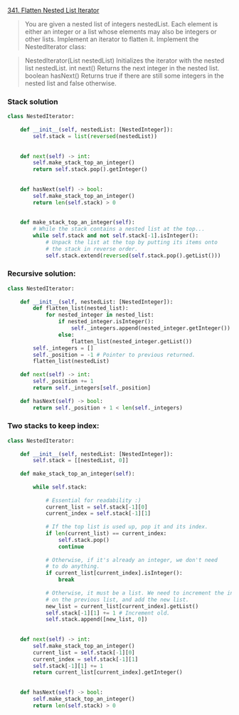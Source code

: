 
[341. Flatten Nested List Iterator](https://leetcode.com/problems/flatten-nested-list-iterator)

> You are given a nested list of integers nestedList. Each element is either an integer or a list whose elements may also be integers or other lists. Implement an iterator to flatten it.
> Implement the NestedIterator class:

> NestedIterator(List<NestedInteger> nestedList) Initializes the iterator with the nested list nestedList.
> int next() Returns the next integer in the nested list.
> boolean hasNext() Returns true if there are still some integers in the nested list and false otherwise.

### Stack solution

```python
class NestedIterator: 
     
    def __init__(self, nestedList: [NestedInteger]): 
        self.stack = list(reversed(nestedList)) 
         
         
    def next(self) -> int: 
        self.make_stack_top_an_integer() 
        return self.stack.pop().getInteger() 
     
         
    def hasNext(self) -> bool: 
        self.make_stack_top_an_integer() 
        return len(self.stack) > 0 
         
         
    def make_stack_top_an_integer(self): 
        # While the stack contains a nested list at the top... 
        while self.stack and not self.stack[-1].isInteger(): 
            # Unpack the list at the top by putting its items onto 
            # the stack in reverse order. 
            self.stack.extend(reversed(self.stack.pop().getList()))
```

### Recursive solution:

```python
class NestedIterator: 
     
    def __init__(self, nestedList: [NestedInteger]): 
        def flatten_list(nested_list): 
            for nested_integer in nested_list: 
                if nested_integer.isInteger(): 
                    self._integers.append(nested_integer.getInteger()) 
                else: 
                    flatten_list(nested_integer.getList())  
        self._integers = [] 
        self._position = -1 # Pointer to previous returned. 
        flatten_list(nestedList) 
     
    def next(self) -> int: 
        self._position += 1 
        return self._integers[self._position] 
         
    def hasNext(self) -> bool: 
        return self._position + 1 < len(self._integers)
```

### Two stacks to keep index:

```python
class NestedIterator: 
     
    def __init__(self, nestedList: [NestedInteger]): 
        self.stack = [[nestedList, 0]] 
         
    def make_stack_top_an_integer(self): 
         
        while self.stack: 
             
            # Essential for readability :) 
            current_list = self.stack[-1][0] 
            current_index = self.stack[-1][1] 
             
            # If the top list is used up, pop it and its index. 
            if len(current_list) == current_index: 
                self.stack.pop() 
                continue 
             
            # Otherwise, if it's already an integer, we don't need  
            # to do anything. 
            if current_list[current_index].isInteger(): 
                break 
             
            # Otherwise, it must be a list. We need to increment the index 
            # on the previous list, and add the new list. 
            new_list = current_list[current_index].getList() 
            self.stack[-1][1] += 1 # Increment old. 
            self.stack.append([new_list, 0]) 
             
     
    def next(self) -> int: 
        self.make_stack_top_an_integer() 
        current_list = self.stack[-1][0] 
        current_index = self.stack[-1][1] 
        self.stack[-1][1] += 1 
        return current_list[current_index].getInteger() 
         
     
    def hasNext(self) -> bool: 
        self.make_stack_top_an_integer() 
        return len(self.stack) > 0
```